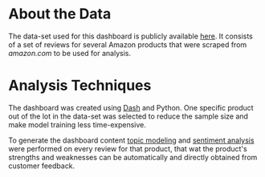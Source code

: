 # About the Data

The data-set used for this dashboard is publicly available [here](https://data.world/datafiniti/consumer-reviews-of-amazon-products). It consists of a set of reviews for several Amazon products that were scraped from _amazon.com_ to be used for analysis.

# Analysis Techniques

The dashboard was created using [Dash](https://plotly.com/dash/) and Python. One specific product out of the lot in the data-set was selected to reduce the sample size and make model training less time-expensive.

To generate the dashboard content [topic modeling](https://en.wikipedia.org/wiki/Topic_model) and [sentiment analysis](https://en.wikipedia.org/wiki/Sentiment_analysis) were performed on every review for that product, that wat the product's strengths and weaknesses can be automatically and directly obtained from customer feedback.
